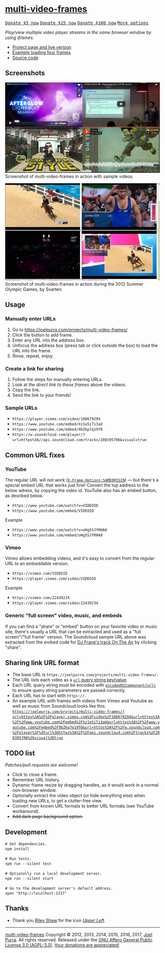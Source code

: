 # [multi-video-frames](https://joelpurra.com/projects/multi-video-frames/)

<p class="donate">
    <a href="https://joelpurra.com/donate/proceed/?amount=5&currency=usd"><kbd>Donate $5 now</kbd></a>
    <a href="https://joelpurra.com/donate/proceed/?amount=25&currency=usd"><kbd>Donate $25 now</kbd></a>
    <a href="https://joelpurra.com/donate/proceed/?amount=100&currency=usd&invoice=true"><kbd>Donate $100 now</kbd></a>
    <a href="https://joelpurra.com/donate/"><kbd>More options</kbd></a>
</p>

*Play/view multiple video player streams in the same browser window by using iframes.*

- [Project page and live version](https://joelpurra.com/projects/multi-video-frames/)
- [Example loading four frames](https://joelpurra.com/projects/multi-video-frames/?url=https%3A%2F%2Fplayer.vimeo.com%2Fvideo%2F108679294&url=https%3A%2F%2Fwww.youtube.com%2Fembed%2FXz1a5iTi3aU&url=https%3A%2F%2Fwww.youtube.com%2Fembed%2F9bZkp7q19f0&url=https%3A%2F%2Fw.soundcloud.com%2Fplayer%2F%3Furl%3Dhttps%3A%2F%2Fapi.soundcloud.com%2Ftracks%2F208395706%26visual%3Dtrue)
- [Source code](https://github.com/joelpurra/multi-video-frames/)



## Screenshots

[![Screenshot of multi-video-frames in action with sample videos](resources/screenshot/screenshot-2017-01-30T210148Z.png)](https://joelpurra.com/projects/multi-video-frames/?url=https%3A%2F%2Fplayer.vimeo.com%2Fvideo%2F108679294&url=https%3A%2F%2Fwww.youtube.com%2Fembed%2FXz1a5iTi3aU&url=https%3A%2F%2Fwww.youtube.com%2Fembed%2F9bZkp7q19f0&url=https%3A%2F%2Fw.soundcloud.com%2Fplayer%2F%3Furl%3Dhttps%3A%2F%2Fapi.soundcloud.com%2Ftracks%2F208395706%26visual%3Dtrue)  
Screenshot of multi-video-frames in action with sample videos

![Screenshot of multi-video-frames in action during the 2012 Summer Olympic Games, by Svarten](resources/screenshot/sample-olympic-games-summer-2012.jpg)  
Screenshot of multi-video-frames in action during the 2012 Summer Olympic Games, by Svarten.



## Usage

### Manually enter URLs

1. Go to https://joelpurra.com/projects/multi-video-frames/
1. Click the button to add frame.
1. Enter any URL into the address box.
1. Unfocus the address box (press tab or click outside the box) to load the URL into the frame.
1. Rinse, repeat, enjoy.


### Create a link for sharing

1. Follow the steps for manually entering URLs.
1. Look at the *direct link to these frames* above the videos.
1. Copy the link.
1. Send the link to your friends!


### Sample URLs

- `https://player.vimeo.com/video/108679294`
- `https://www.youtube.com/embed/Xz1a5iTi3aU`
- `https://www.youtube.com/embed/9bZkp7q19f0`
- `https://w.soundcloud.com/player/?url=https%3A//api.soundcloud.com/tracks/208395706&visual=true`



## Common URL fixes

### YouTube

The regular URL will not work ([`X-Frame-Options:SAMEORIGIN`](https://google.com/?q=X-Frame-Options:SAMEORIGIN)) &mdash; but there's a special embed URL that works just fine! Convert the top address to the below adress, by copying the video id. YouTube also has an embed button, as desribed below.

- `https://www.youtube.com/watch?v=VIDEOID`
- `https://www.youtube.com/embed/VIDEOID`

Example

- `https://www.youtube.com/watch?v=oHg5SJYRHA0`
- `https://www.youtube.com/embed/oHg5SJYRHA0`


### Vimeo

Vimeo allows embedding videos, and it's easy to convert from the regular URL to an embeddable version.

- `https://vimeo.com/VIDEOID`
- `https://player.vimeo.com/video/VIDEOID`

Example

- `https://vimeo.com/22439234`
- `https://player.vimeo.com/video/22439234`



### Generic "full screen" video, music, and embeds

If you can find a "share" or "embed" button on your favorite video or music site, there's usually a URL that can be extracted and used as a "full screen"/"full frame" version. The Soundcloud sample URL above was extracted from the embed code for [DJ Frane's track
On The Air](https://soundcloud.com/djfrane/on-the-air) by clicking "share".



## Sharing link URL format

- The base URL is `https://joelpurra.com/projects/multi-video-frames/`.
- The URL lists each video as a [`url` query string key/value](https://url.spec.whatwg.org/#syntax-url-query).
- Each URL query string must be encoded with [`encodeURIComponent(url)`](https://developer.mozilla.org/en-US/docs/Web/JavaScript/Reference/Global_Objects/encodeURIComponent) to ensure query string parameters are passed correctly.
- Each URL has to start with `https://`.
- An example URL with frames with videos from Vimeo and Youtube as well as music from Soundcloud looks like this: [`https://joelpurra.com/projects/multi-video-frames/?url=https%3A%2F%2Fplayer.vimeo.com%2Fvideo%2F108679294&url=https%3A%2F%2Fwww.youtube.com%2Fembed%2FXz1a5iTi3aU&url=https%3A%2F%2Fwww.youtube.com%2Fembed%2F9bZkp7q19f0&url=https%3A%2F%2Fw.soundcloud.com%2Fplayer%2F%3Furl%3Dhttps%3A%2F%2Fapi.soundcloud.com%2Ftracks%2F208395706%26visual%3Dtrue`](https://joelpurra.com/projects/multi-video-frames/?url=https%3A%2F%2Fplayer.vimeo.com%2Fvideo%2F108679294&url=https%3A%2F%2Fwww.youtube.com%2Fembed%2FXz1a5iTi3aU&url=https%3A%2F%2Fwww.youtube.com%2Fembed%2F9bZkp7q19f0&url=https%3A%2F%2Fw.soundcloud.com%2Fplayer%2F%3Furl%3Dhttps%3A%2F%2Fapi.soundcloud.com%2Ftracks%2F208395706%26visual%3Dtrue)



## TODO list

*Patches/pull requests are welcome!*

- Click to close a frame.
- Remember URL history.
- Dynamic frame resize by dragging handles, as it would work in a normal non-browser window.
- Optionally extract the video object (or hide everything else) when loading new URLs, to get a clutter-free view.
- Convert from known URL formats to better URL formats (see YouTube workaround).
- ~~Add dark page background option.~~



## Development

```shell
# Get dependencies.
npm install

# Run tests.
npm run --silent test

# Optionally run a local development server.
npm run --silent start

# Go to the development server's default address.
open "http://localhost:1337"
```



## Thanks

- Thank you [Riley Shaw](http://rileyjshaw.com/) for the icon [*Upper Left*](https://thenounproject.com/term/upper-left/294472/).




---



[multi-video-frames](https://joelpurra.com/projects/multi-video-frames/) Copyright &copy; 2012, 2013, 2014, 2015, 2016, 2017, [Joel Purra](https://joelpurra.com/). All rights reserved. Released under the [GNU Affero General Public License 3.0 (AGPL-3.0)](https://en.wikipedia.org/wiki/Affero_General_Public_License). [Your donations are appreciated!](https://joelpurra.com/donate/)
